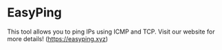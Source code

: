 # EasyPing
This tool allows you to ping IPs using ICMP and TCP. Visit our website for more details!  (https://easyping.xyz)
